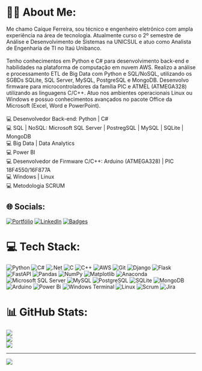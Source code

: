 # ✊🏿 About Me:

Me chamo Caíque Ferreira, sou técnico e engenheiro eletrônico com ampla experiência na área de tecnologia. Atualmente curso o 2º semestre de Análise e Desenvolvimento de Sistemas na UNICSUL e atuo como Analista de Engenharia de TI no Itaú Unibanco.<br><br>Tenho conhecimentos em Python e C# para desenvolvimento back-end e habilidades na plataforma de computação em nuvem AWS. Realizo a análise e processamento ETL de Big Data com Python e SQL/NoSQL, utilizando os SGBDs SQLite, SQL Server, MySQL, PostgreSQL e MongoDB. Desenvolvo firmware para microcontroladores da família PIC e ATMEL (ATMEGA328) utilizando as linguagens C/C++. Atuo nos ambientes operacionais Linux ou Windows e possuo conhecimentos avançados no pacote Office da Microsoft (Excel, Word e PowerPoint).<br><br>💻 Desenvolvedor Back-end: Python | C#<br>💻 SQL | NoSQL: Microsoft SQL Server | PostregSQL | MySQL | SQLite | MongoDB<br>💻 Big Data | Data Analytics<br>💻 Power BI<br>💻 Desenvolvedor de Firmware C/C++: Arduino (ATMEGA328) | PIC 18F4550/16F877A<br>💻 Windows | Linux<br>💻 Metodologia SCRUM

## 🌐 Socials:

[![Portfólio](https://img.shields.io/badge/Portf%C3%B3lio-%23000000.svg?style=flat&logo=resume&logoColor=white)](https://caiquesf.github.io/portfolio/) [![LinkedIn](https://img.shields.io/badge/LinkedIn-%230077B5.svg?logo=linkedin&logoColor=white)](https://www.linkedin.com/in/ca%C3%ADque-de-s-ferreira-48105b18b/) [![Badges](https://img.shields.io/badge/Badges-%23FF5C00.svg?style=flat&logo=certification&logoColor=white)](https://www.credly.com/users/caique-de-sousa-ferreira)

# 💻 Tech Stack:

![Python](https://img.shields.io/badge/python-3670A0?style=plastic&logo=python&logoColor=ffdd54) ![C#](https://img.shields.io/badge/c%23-%23239120.svg?style=plastic&logo=c-sharp&logoColor=white) ![.Net](https://img.shields.io/badge/.NET-5C2D91?style=plastic&logo=.net&logoColor=white) ![C](https://img.shields.io/badge/c-%2300599C.svg?style=plastic&logo=c&logoColor=white) ![C++](https://img.shields.io/badge/c++-%2300599C.svg?style=plastic&logo=c%2B%2B&logoColor=white) ![AWS](https://img.shields.io/badge/AWS-%23FF9900.svg?style=plastic&logo=amazon-aws&logoColor=white) ![Git](https://img.shields.io/badge/git-%23F05033.svg?style=plastic&logo=git&logoColor=white) ![Django](https://img.shields.io/badge/django-%23092E20.svg?style=plastic&logo=django&logoColor=white) ![Flask](https://img.shields.io/badge/flask-%23000.svg?style=plastic&logo=flask&logoColor=white) ![FastAPI](https://img.shields.io/badge/FastAPI-005571?style=plastic&logo=fastapi) ![Pandas](https://img.shields.io/badge/pandas-%23150458.svg?style=plastic&logo=pandas&logoColor=white) ![NumPy](https://img.shields.io/badge/numpy-%23013243.svg?style=plastic&logo=numpy&logoColor=white) ![Matplotlib](https://img.shields.io/badge/Matplotlib-%23ffffff.svg?style=plastic&logo=Matplotlib&logoColor=black) ![Anaconda](https://img.shields.io/badge/Anaconda-%2344A833.svg?style=plastic&logo=anaconda&logoColor=white) ![Microsoft SQL Server](https://img.shields.io/badge/Microsoft%20SQL%20Server-CC2927?style=plastic&logo=microsoft-sql-server&logoColor=white) ![MySQL](https://img.shields.io/badge/mysql-%2300000f.svg?style=plastic&logo=mysql&logoColor=white) ![PostgreSQL](https://img.shields.io/badge/postgresql-%23316192.svg?style=plastic&logo=postgresql&logoColor=white) ![SQLite](https://img.shields.io/badge/sqlite-%2307405e.svg?style=plastic&logo=sqlite&logoColor=white) ![MongoDB](https://img.shields.io/badge/MongoDB-%2347A248.svg?style=plastic&logo=mongodb&logoColor=white) ![Arduino](https://img.shields.io/badge/-Arduino-00979D?style=plastic&logo=Arduino&logoColor=white) ![Power Bi](https://img.shields.io/badge/power_bi-F2C811?style=plastic&logo=powerbi&logoColor=black) ![Windows Terminal](https://img.shields.io/badge/Windows%20Terminal-%234D4D4D.svg?style=plastic&logo=windows-terminal&logoColor=white) ![Linux](https://img.shields.io/badge/Linux-FCC624?style=plastic&logo=linux&logoColor=black) ![Scrum](https://img.shields.io/badge/Scrum-%2300A2C5.svg?style=plastic&logo=scrum&logoColor=white) ![Jira](https://img.shields.io/badge/jira-%230A0FFF.svg?style=plastic&logo=jira&logoColor=white)

# 📊 GitHub Stats:

![](https://github-readme-stats.vercel.app/api?username=CaiqueSF&theme=dracula&hide_border=true&include_all_commits=false&count_private=false)<br/>
![](https://github-readme-streak-stats.herokuapp.com/?user=CaiqueSF&theme=dracula&hide_border=true)<br/>
![](https://github-readme-stats.vercel.app/api/top-langs/?username=CaiqueSF&theme=dracula&hide_border=true&include_all_commits=false&count_private=false&layout=compact)

---

[![](https://visitcount.itsvg.in/api?id=CaiqueSF&icon=5&color=11)](https://visitcount.itsvg.in)
